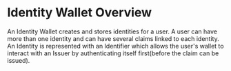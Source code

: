 # Identity Wallet Overview

An Identity Wallet creates and stores identities for a user. A user can have more than one identity and can have several claims linked to each identity. An Identity is represented with an Identifier which allows the user's wallet to interact with an Issuer by authenticating itself first(before the claim can be issued). 